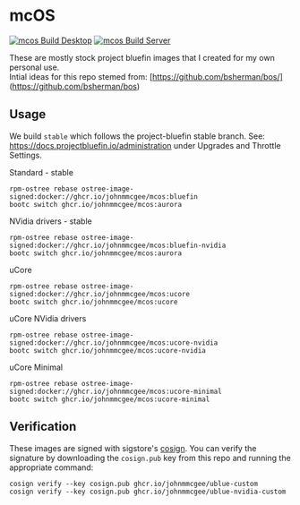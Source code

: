 # mcOS

[![mcos Build Desktop](https://github.com/johnmmcgee/mcos/actions/workflows/build-desktop.yml/badge.svg)](https://github.com/johnmmcgee/mcos/actions/workflows/build-desktop.yml)
[![mcos Build Server](https://github.com/johnmmcgee/mcos/actions/workflows/build-server.yml/badge.svg)](https://github.com/johnmmcgee/mcos/actions/workflows/build-server.yml)


These are mostly stock project bluefin images that I created for my own personal use.  
Intial ideas for this repo stemed from: 
[https://github.com/bsherman/bos/] (https://github.com/bsherman/bos)


## Usage

We build `stable` which follows the project-bluefin stable branch. 
See: https://docs.projectbluefin.io/administration under Upgrades and Throttle Settings. 

  Standard - stable
  
    rpm-ostree rebase ostree-image-signed:docker://ghcr.io/johnmmcgee/mcos:bluefin
    bootc switch ghcr.io/johnmmcgee/mcos:aurora

  NVidia drivers - stable
  
    rpm-ostree rebase ostree-image-signed:docker://ghcr.io/johnmmcgee/mcos:bluefin-nvidia
    bootc switch ghcr.io/johnmmcgee/mcos:aurora

  uCore
  
    rpm-ostree rebase ostree-image-signed:docker://ghcr.io/johnmmcgee/mcos:ucore
    bootc switch ghcr.io/johnmmcgee/mcos:ucore

  uCore NVidia drivers
  
    rpm-ostree rebase ostree-image-signed:docker://ghcr.io/johnmmcgee/mcos:ucore-nvidia
    bootc switch ghcr.io/johnmmcgee/mcos:ucore-nvidia

  uCore Minimal

    rpm-ostree rebase ostree-image-signed:docker://ghcr.io/johnmmcgee/mcos:ucore-minimal
    bootc switch ghcr.io/johnmmcgee/mcos:ucore-minimal



## Verification

These images are signed with sigstore's [cosign](https://docs.sigstore.dev/cosign/overview/). You can verify the signature by downloading the `cosign.pub` key from this repo and running the appropriate command:

    cosign verify --key cosign.pub ghcr.io/johnmmcgee/ublue-custom
    cosign verify --key cosign.pub ghcr.io/johnmmcgee/ublue-nvidia-custom
